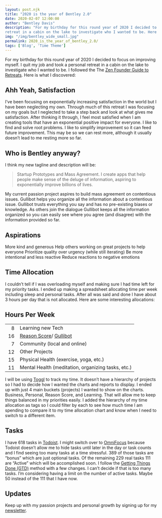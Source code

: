 ```yaml
---
layout: post.njk
title: "2020 is the year of Bentley 2.0"
date: 2020-02-07 12:00:00
author: "Bentley Davis"
description: "For my birthday for this round year of 2020 I decided to focus on improving myself. I quit my job and took a personal
retreat in a cabin on the lake to investigate who I wanted to be. Here is what I discovered:"
img: "/img/bentley_wide_small.jpg"
permalink: 2020_is_the_year_of_bentley_2.0/
tags: ['Blog', 'Time Theme']
---
```

For my birthday for this round year of 2020 I decided to focus on improving myself. I quit my job and took a personal
retreat in a cabin on the lake to investigate who I wanted to be. I followed the The [Zen Founder Guide to Retreats](https://zenfounder.com/product/zen-founder-guide-founder-retreats/). Here
is what I discovered:
## Ahh Yeah, Satisfaction
I’ve been focusing on exponentially increasing satisfaction in the world but I have been neglecting my own. Through much
of this retreat I was focusing on my goals but I neglected to take a step back and look at what gives me satisfaction.
After thinking it through, I feel most satisfied when I am creating tools that have an exponential positive impact for
everyone. I like to find and solve root problems. I like to simplify improvement so it can feed future improvement. This
may be so we can rest more, although it usually doesn’t lead to me resting more so far.
## Who is Bentley anyway?
I think my new tagline and description will be:
> Startup Prototypes and Mass Agreement.
> I create apps that help people make sense of the deluge of information, aspiring to exponentially improve billions of
> lives.

My current passion project aspires to build mass agreement on contentious issues. Gullibot helps you organize all the
information about a contentious issue. Gullibot trusts everything you say and has no pre-existing biases or knowledge.
As others join the dialogue Gullibot keeps all the information organized so you can easily see where you agree (and
disagree) with the information provided so far.
## Aspirations
More kind and generous
Help others working on great projects to help everyone
Prioritize quality over urgency (while still iterating)
Be more intentional and less reactive
Reduce reactions to negative emotions
## Time Allocation
I couldn’t tell if I was overloading myself and making sure I had time left for my priority tasks. I ended up making a
spreadsheet allocating time per week including sleep and personal tasks. After all was said and done I have about 3
hours per day that is not allocated. Here are some interesting allocations:

<style>
    .hours-column {
        text-align: right;
        padding: 0 10px;
    }
</style>

## Hours Per Week
<table>
    <tbody>
        <tr><td class="hours-column"> 8</td><td>Learning new Tech</td></tr>
        <tr><td class="hours-column">16</td><td><a href="https://ReasonScore.com">Reason Score</a>/ <a href="https://Gullibot.com">Gullibot</a></td></tr>
        <tr><td class="hours-column"> 7</td><td>Community (local and online)</td></tr>
        <tr><td class="hours-column">12</td><td>Other Projects</td></tr>
        <tr><td class="hours-column">15</td><td>Physical Health (exercise, yoga, etc.)</td></tr>
        <tr><td class="hours-column">11</td><td>Mental Health (meditation, organizing tasks, etc.)</td></tr>
    </tbody>
</table>

I will be using [Toggl](https://toggl.com/) to track my time. It doesn’t have a hierarchy of projects so I had to decide how I wanted the
charts and reports to display. I ended up with just 4 main buckets (projects) I wanted to show on the charts. Business,
Personal, Reason Score, and Learning. That will allow me to keep things balanced in my priorities easily. I added the
hierarchy of my time allocation as tags so I could filter by each to see how much time I am spending to compare it to my
time allocation chart and know when I need to switch to a different item.
## Tasks
I have 618 tasks in [Todoist](https://todoist.com/). I might switch over to [OmniFocus](https://www.omnigroup.com/omnifocus/) because Todoist doesn’t allow me to hide tasks until later
in the day or task counts and I find seeing too many tasks at a time stressful.
389 of those tasks are “bonus” which are just optional tasks. Of the remaining 229 real tasks 111 are “Active” which
will be accomplished soon. I follow the [Getting Things Done (GTD)](https://gettingthingsdone.com/) method with a few changes. I can’t decide if that is
too many tasks. I’m considering having a limit on the number of active tasks. Maybe 50 instead of the 111 that I have
now.
## Updates
Keep up with my passion projects and personal growth by signing up for my <a href="/updates">newsletter</a>.